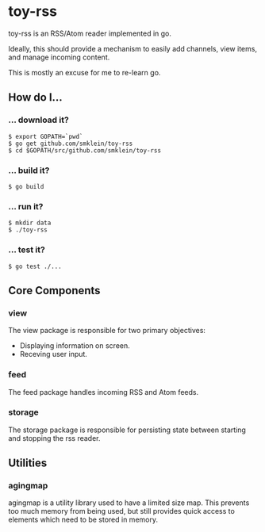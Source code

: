 # toy-rss

toy-rss is an RSS/Atom reader implemented in go.

Ideally, this should provide a mechanism to easily add channels,
view items, and manage incoming content.

This is mostly an excuse for me to re-learn go.

## How do I...

### ... download it?

```
$ export GOPATH=`pwd`
$ go get github.com/smklein/toy-rss
$ cd $GOPATH/src/github.com/smklein/toy-rss
```

### ... build it?

```
$ go build
```

### ... run it?

```
$ mkdir data
$ ./toy-rss
```

### ... test it?

```
$ go test ./...
```

## Core Components

### view

The view package is responsible for two primary objectives:
  - Displaying information on screen.
  - Receving user input.

### feed

The feed package handles incoming RSS and Atom feeds.

### storage

The storage package is responsible for persisting state between starting and
stopping the rss reader.

## Utilities

### agingmap

agingmap is a utility library used to have a limited size map. This prevents
too much memory from being used, but still provides quick access to elements
which need to be stored in memory.
